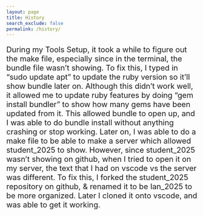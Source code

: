 ```yaml
---
layout: page
title: History
search_exclude: false
permalink: /history/
---
```

<!DOCTYPE html>
<html lang="en">
<head>
    <meta charset="UTF-8">
    <meta name="viewport" content="width=device-width, initial-scale=1.0">
    <title>Document</title>
</head>
<style>
    p {
        font-size: 20px;
    }
</style>
<body>
    <p>During my Tools Setup, it took a while to figure out the make file, especially since in the terminal, the bundle file wasn’t showing. To fix this, I typed in “sudo update apt” to update the ruby version so it’ll show bundle later on. Although this didn’t work well, it allowed me to update ruby features by doing “gem install bundler” to show how many gems have been updated from it. This allowed bundle to open up, and I was able to do bundle install without anything crashing or stop working. Later on, I was able to do a make file to be able to make a server which allowed student_2025 to show. However, since student_2025 wasn’t showing on github, when I tried to open it on my server, the text that I had on vscode vs the server was different. To fix this, I forked the student_2025 repository on github, & renamed it to be Ian_2025 to be more organized. Later I cloned it onto vscode, and was able to get it working.</p>
</body>
</html>